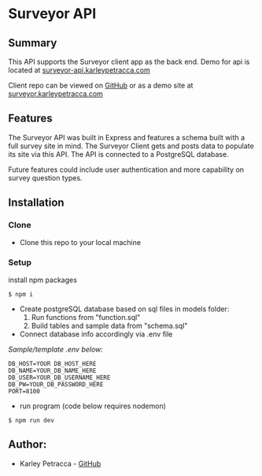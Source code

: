 # Surveyor API

## Summary

This API supports the Surveyor client app as the back end. Demo for api is
located at [surveyor-api.karleypetracca.com](http://surveyor-api.karleypetracca.com)

Client
repo can be viewed on [GitHub](https://github.com/karleypetracca/surveyor-client)
or as a demo site at
[surveyor.karleypetracca.com](http://surveyor.karleypetracca.com)

## Features

The Surveyor API was built in Express and features a schema built with a full
survey site in mind. The Surveyor Client gets and posts data to populate its
site via this API. The API is connected to a PostgreSQL database.

Future features could include user authentication and more capability on survey
question types.

## Installation

### Clone

- Clone this repo to your local machine

### Setup

install npm packages

```
$ npm i
```

- Create postgreSQL database based on sql files in models folder:
  1. Run functions from "function.sql"
  2. Build tables and sample data from "schema.sql"
- Connect database info accordingly via .env file

_Sample/template .env below:_

```
DB_HOST=YOUR DB_HOST_HERE
DB_NAME=YOUR_DB_NAME_HERE
DB_USER=YOUR_DB_USERNAME_HERE
DB_PW=YOUR_DB_PASSWORD_HERE
PORT=8100
```

- run program (code below requires nodemon)

```
$ npm run dev
```

## Author:

- Karley Petracca - [GitHub](https://github.com/karleypetracca)
